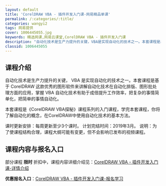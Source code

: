 ```yaml
---
layout: default
title: 'CorelDRAW VBA - 插件开发入门课-网易精品单课'
permalink: /:categories/:title/
categories: wangyi2
tags: 网易提供
cover: 1006445055.jpg
keywords: 精选网课,网易云课堂,CorelDRAW VBA - 插件开发入门课
description: "自动化技术是生产力提升的关键，VBA是实现自动化的技术之一。本套课程是基于CorelDRAW这款优秀的图形软件来讲解自动化技术在自动化排版、图形批处理方面的应用，掌握VBA自动化技术有助于成"
classid: 1006445055
---
```


## 课程介绍

自动化技术是生产力提升的关键， VBA 是实现自动化的技术之一。本套课程是基于 CorelDRAW 这款优秀的图形软件来讲解自动化技术在自动化排版、图形批处理方面的应用，掌握 VBA 自动化技术有助于成倍提升工作效率，把复杂的事情简单化，把简单的事情自动化。

本套课程是《CorelDRAW VBA探秘》课程系列的入门课程，学完本套课程，你将了解自动化的概念，在CorelDRAW中使用自动化技术的基本方法。

课时更新安排：每周更新至少3个课时。
计划完结时间：2019年3月。
说明：为了使课程结构合理，课程大纲可能有变更，但不会影响已发布的视频课程。

## 课程内容与报名入口

部分课程 **限时** 折扣中，课程内容详细介绍见：[CorelDRAW VBA - 插件开发入门课-详情介绍](https://study.163.com/course/introduction/1006445055.htm?share=1&shareId=1025206652&utm_campaign=share&utm_medium=iphoneShare&utm_source=&utm_u=1025206652)

**优惠报名入口**：[CorelDRAW VBA - 插件开发入门课-报名学习](https://study.163.com/course/introduction/1006445055.htm?share=1&shareId=1025206652&utm_campaign=share&utm_medium=iphoneShare&utm_source=&utm_u=1025206652)

